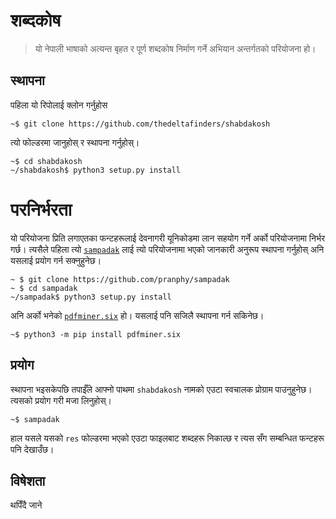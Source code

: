 # शब्दकोष

>यो  नेपाली भाषाको अत्यन्त बृहत र पूर्ण शब्दकोष निर्माण गर्ने अभियान अन्तर्गतको परियोजना हो।


## स्थापना
पहिला यो रिपोलाई क्लोन गर्नुहोस
```
~$ git clone https://github.com/thedeltafinders/shabdakosh
```

त्यो फोल्डरमा जानुहोस् र  स्थापना गर्नुहोस्।

```
~$ cd shabdakosh
~/shabdakosh$ python3 setup.py install

```

# परनिर्भरता
यो परियोजना प्रिति लगाएतका फन्टहरूलाई देवनागरी यूनिकोडमा लान सहयोग गर्ने अर्को परियोजनामा निर्भर गर्छ। त्यसैले पहिला त्यो [`sampadak`](https://github.com/pranphy/sampadak) लाई त्यो परियोजनामा भएको जानकारी अनुरूप स्थापना गर्नुहोस् अनि यसलाई प्रयोग गर्न सक्नुहुनेछ।

```
~ $ git clone https://github.com/pranphy/sampadak
~ $ cd sampadak
~/sampadak$ python3 setup.py install
```


अनि अर्को भनेको [`pdfminer.six`](https://github.com/pdfminer/pdfminer.six) हो। यसलाई पनि सजिलै स्थापना गर्न सकिनेछ।

```
~$ python3 -m pip install pdfminer.six
```

## प्रयोग

स्थापना भइसकेपछि तपाईँले आफ्नो पाथमा `shabdakosh` नामको एउटा स्वचालक प्रोग्राम पाउनुहुनेछ। त्यसको प्रयोग गरी मजा लिनुहोस्।


```
~$ sampadak 

```

हाल यसले यसको `res` फोल्डरमा भएको एउटा फाइलबाट शब्दहरू निकाल्छ र त्यस सँग सम्बन्धित फन्टहरू पनि देखाउँछ।

## विषेशता
थपिँदै जाने


